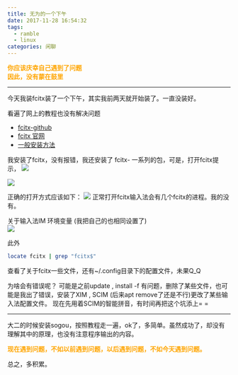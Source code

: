 ```yaml
---
title: 无为的一个下午
date: 2017-11-28 16:54:32
tags:
  - ramble
  - linux
categories: 闲聊
---
```


**<font color=orange>你应该庆幸自己遇到了问题</font>**  
**<font color=orange>因此，没有蒙在鼓里</font>**

--------

今天我装fcitx装了一个下午，其实我前两天就开始装了。一直没装好。

看遍了网上的教程也没有解决问题  
 - [fcitx-github](https://github.com/fcitx)  
 - [fcitx 官网](https://fcitx-im.org/wiki/Fcitx)
 - [一般安装方法](http://blog.csdn.net/striker_v/article/details/51914637)

我安装了fcitx，没有报错，我还安装了 fcitx- 一系列的包，可是，打开fcitx提示，
 ![](http://mitre.oss-cn-hangzhou.aliyuncs.com/blog_pic/fcitx-error-cx.png)  

 ![](http://mitre.oss-cn-hangzhou.aliyuncs.com/blog_pic/apt-cache-depends.png)

正确的打开方式应该如下：
 ![](http://mitre.oss-cn-hangzhou.aliyuncs.com/blog_pic/fcitx-dp.png)
正常打开fcitx输入法会有几个fcitx的进程。我的没有。


关于输入法IM 环境变量 (我把自己的也相同设置了)  
 ![](http://mitre.oss-cn-hangzhou.aliyuncs.com/blog_pic/2017.png)

 此外
 ```sh
locate fcitx | grep "fcitx$"
 ```
 查看了关于fcitx一些文件，还有~/.config目录下的配置文件，未果Q_Q

为啥会有错误呢？
可能是之前update , install -f  有问题，删除了某些文件，也可能是我出了错误，安装了XIM , SCIM (后来apt remove了还是不行)更改了某些输入法配置文件。
现在先用着SCIM的智能拼音，有时间再把这个坑添上= =

 ----

大二的时候安装sogou，按照教程走一遍，ok了，多简单。虽然成功了，却没有理解其中的原理，也没有注意程序输出的内容。

**<font color=orange>现在遇到问题，不如以前遇到问题，以后遇到问题，不如今天遇到问题。</font>**

总之，多积累。
